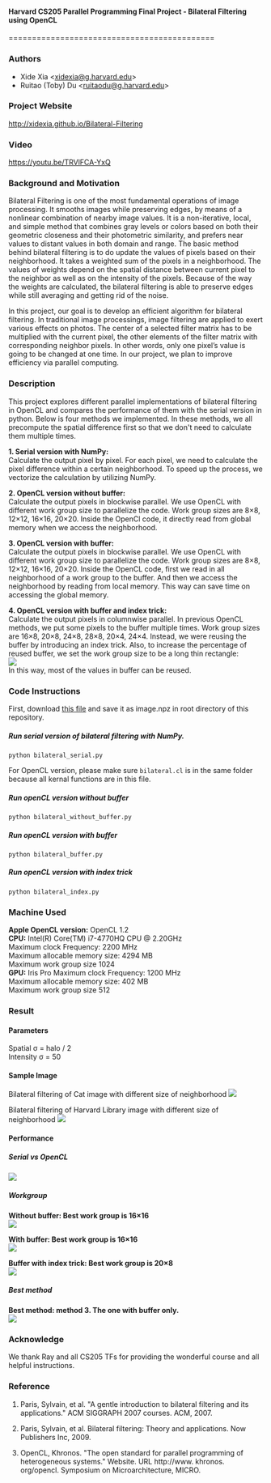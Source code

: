 #### Harvard CS205 Parallel Programming Final Project - Bilateral Filtering using OpenCL
============================================
### Authors
* Xide Xia \<xidexia@g.harvard.edu\>
* Ruitao (Toby) Du \<ruitaodu@g.harvard.edu\>

### Project Website
http://xidexia.github.io/Bilateral-Filtering

### Video
https://youtu.be/TRVlFCA-YxQ


### Background and Motivation
Bilateral Filtering is one of the most fundamental operations of image processing. It smooths images while preserving edges, by means of a nonlinear combination of nearby image values. It is a non-iterative, local, and simple method that combines gray levels or colors based on both their geometric closeness and their photometric similarity, and prefers near values to distant values in both domain and range. The basic method behind bilateral filtering is to do update the values of pixels based on their neighborhood. It takes a weighted sum of the pixels in a neighborhood. The values of weights depend on the spatial distance between current pixel to the neighbor as well as on the intensity of the pixels. Because of the way the weights are calculated, the bilateral filtering is able to preserve edges while still averaging and getting rid of the noise.

In this project, our goal is to develop an efficient algorithm for bilateral filtering. In traditional image processings, image filtering are applied to exert various effects on photos. The center of a selected filter matrix has to be multiplied with the current pixel, the other elements of the filter matrix with corresponding neighbor pixels. In other words, only one pixel’s value is going to be changed at one time. In our project, we plan to improve efficiency via parallel computing.


### Description
This project explores different parallel implementations of bilateral filtering in OpenCL and compares the performance of them with the serial version in python. Below is four methods we implemented. In these methods, we all precompute the spatial difference first so that we don't need to calculate them multiple times. 

**1. Serial version with NumPy:** <br>
	Calculate the output pixel by pixel. For each pixel, we need to calculate the pixel difference within a certain neighborhood. To speed up the process, we vectorize the calculation by utilizing NumPy.
    
    
**2. OpenCL version without buffer:** <br>
	Calculate the output pixels in blockwise parallel. We use OpenCL with different work group size to parallelize the code. Work group sizes are 8×8, 12×12, 16×16, 20×20. Inside the OpenCl code, it directly read from global memory when we access the neighborhood. 
    
    
**3. OpenCL version with buffer:** <br>
	Calculate the output pixels in blockwise parallel. We use OpenCL with different work group size to parallelize the code. Work group sizes are 8×8, 12×12, 16×16, 20×20. Inside the OpenCL code, first we read in all neighborhood of a work group to the buffer. And then we access the neighborhood by reading from local memory. This way can save time on accessing the global memory. 
    
    
**4. OpenCL version with buffer and index trick:** <br>
	Calculate the output pixels in columnwise parallel. In previous OpenCL methods, we put some pixels to the buffer multiple times. Work group sizes are 16×8, 20×8, 24×8, 28×8, 20×4, 24×4. Instead, we were reusing the buffer by introducing an index trick. Also, to increase the percentage of reused buffer, we set the work group size to be a long thin rectangle: <br>
	![](img/IndexOverlap.png) <br>
	In this way, most of the values in buffer can be reused. 



### Code Instructions

First, download [this file](https://s3.amazonaws.com/Harvard-CS205/HW2/image.npz "image.npz") and save it as image.npz in root directory of this repository.

##### Run serial version of bilateral filtering with NumPy.
```
python bilateral_serial.py
```


For OpenCL version, please make sure ``bilateral.cl`` is in the same folder because all kernal functions are in this file.
##### Run openCL version without buffer
```
python bilateral_without_buffer.py
```

##### Run openCL version with buffer
```
python bilateral_buffer.py
```

##### Run openCL version with index trick
```
python bilateral_index.py
```



### Machine Used
**Apple OpenCL version:** OpenCL 1.2 <br>
**CPU:** 
Intel(R) Core(TM) i7-4770HQ CPU @ 2.20GHz <br>
Maximum clock Frequency: 2200 MHz <br>
Maximum allocable memory size: 4294 MB <br>
Maximum work group size 1024 <br>
**GPU:** 
Iris Pro 
Maximum clock Frequency: 1200 MHz <br>
Maximum allocable memory size: 402 MB <br>
Maximum work group size 512 <br>




### Result

#### Parameters
Spatial σ = halo / 2 <br>
Intensity σ = 50 <br>

#### Sample Image
Bilateral filtering of Cat image with different size of neighborhood 
![](img/cat_halo.png) <br>

Bilateral filtering of Harvard Library image with different size of neighborhood
![](img/library_halo.png) <br>



#### Performance

##### Serial vs OpenCL
![](img/serial.png) <br>

##### Workgroup
**Without buffer: Best work group is 16×16** <br>
![](img/without_buffer.png) <br>


**With buffer: Best work group is 16×16** <br>
![](img/with_buffer.png) <br>


**Buffer with index trick: Best work group is 20×8** <br>
![](img/with_index.png) <br>



##### Best method
**Best method: method 3. The one with buffer only.** <br>
![](img/compare2.png) <br>


### Acknowledge
We thank Ray and all CS205 TFs for providing the wonderful course and all helpful instructions.

### Reference
1. Paris, Sylvain, et al. "A gentle introduction to bilateral filtering and its applications." ACM SIGGRAPH 2007 courses. ACM, 2007.

2. Paris, Sylvain, et al. Bilateral filtering: Theory and applications. Now Publishers Inc, 2009.

3. OpenCL, Khronos. "The open standard for parallel programming of heterogeneous systems." Website. URL http://www. khronos. org/opencl. Symposium on Microarchitecture, MICRO.